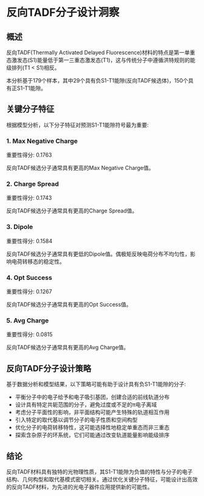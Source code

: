 # 反向TADF分子设计洞察

## 概述

反向TADF(Thermally Activated Delayed Fluorescence)材料的特点是第一单重态激发态(S1)能量低于第一三重态激发态(T1)，这与传统分子中遵循洪特规则的能级排列(T1 < S1)相反。

本分析基于179个样本，其中29个具有负S1-T1能隙(反向TADF候选体)，150个具有正S1-T1能隙。

## 关键分子特征

根据模型分析，以下分子特征对预测S1-T1能隙符号最为重要:

### 1. Max Negative Charge

重要性得分: 0.1763

反向TADF候选分子通常具有更高的Max Negative Charge值。

### 2. Charge Spread

重要性得分: 0.1743

反向TADF候选分子通常具有更高的Charge Spread值。

### 3. Dipole

重要性得分: 0.1584

反向TADF候选分子通常具有更低的Dipole值。偶极矩反映电荷分布不均匀性，影响电荷转移态的稳定性。

### 4. Opt Success

重要性得分: 0.1267

反向TADF候选分子通常具有更高的Opt Success值。

### 5. Avg Charge

重要性得分: 0.0815

反向TADF候选分子通常具有更高的Avg Charge值。

## 反向TADF分子设计策略

基于数据分析和模型结果，以下策略可能有助于设计具有负S1-T1能隙的分子:

* 平衡分子中的电子给予和电子吸引基团，创建合适的前线轨道分布
* 设计具有特定共轭范围的分子，避免过度或不足的π电子离域
* 考虑分子平面性的影响，非平面结构可能产生特殊的轨道相互作用
* 引入特定的取代基以调节分子的电子性质和空间构型
* 优化分子的电荷转移特性，这可能选择性地稳定单重态而非三重态
* 探索含杂原子的环系统，它们可能通过改变轨道能量影响能级排序

## 结论

反向TADF材料具有独特的光物理性质，其S1-T1能隙为负值的特性与分子的电子结构、几何构型和取代基模式密切相关。通过优化关键分子特征，可能设计出高效的反向TADF材料，为先进的光电子器件应用提供新的可能性。

